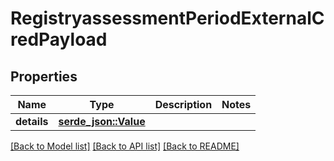# RegistryassessmentPeriodExternalCredPayload

## Properties

Name | Type | Description | Notes
------------ | ------------- | ------------- | -------------
**details** | [**serde_json::Value**](.md) |  |

[[Back to Model list]](../README.md#documentation-for-models) [[Back to API list]](../README.md#documentation-for-api-endpoints) [[Back to README]](../README.md)
